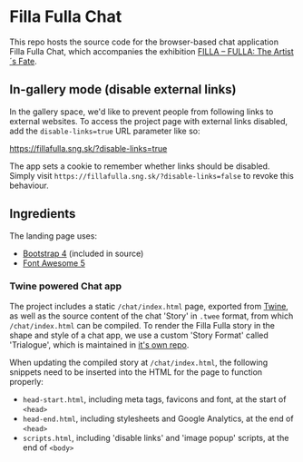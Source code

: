 Filla Fulla Chat
===

This repo hosts the source code for the browser-based chat application Filla Fulla Chat, which accompanies the exhibition [FILLA – FULLA: The Artist´s Fate](https://www.sng.sk/en/exhibitions/1502_filla-fulla-the-artists-fate).

## In-gallery mode (disable external links)

In the gallery space, we'd like to prevent people from following links to external websites. To access the project page with external links disabled, add the `disable-links=true` URL parameter like so:

https://fillafulla.sng.sk/?disable-links=true

The app sets a cookie to remember whether links should be disabled. Simply visit `https://fillafulla.sng.sk/?disable-links=false` to revoke this behaviour.

## Ingredients

The landing page uses:

- [Bootstrap 4](http://getbootstrap.com) (included in source)
- [Font Awesome 5](https://fontawesome.com/)

### Twine powered Chat app

The project includes a static `/chat/index.html` page, exported from [Twine](https://twinery.org/), as well as the source content of the chat 'Story' in `.twee` format, from which `/chat/index.html` can be compiled. To render the Filla Fulla story in the shape and style of a chat app, we use a custom 'Story Format' called 'Trialogue', which is maintained in [it's own repo](https://github.com/phivk/trialogue).

When updating the compiled story at `/chat/index.html`, the following snippets need to be inserted into the HTML for the page to function properly:

- `head-start.html`, including meta tags, favicons and font, at the start of `<head>`
- `head-end.html`, including stylesheets and Google Analytics, at the end of `<head>`
- `scripts.html`, including 'disable links' and 'image popup' scripts, at the end of `<body>`